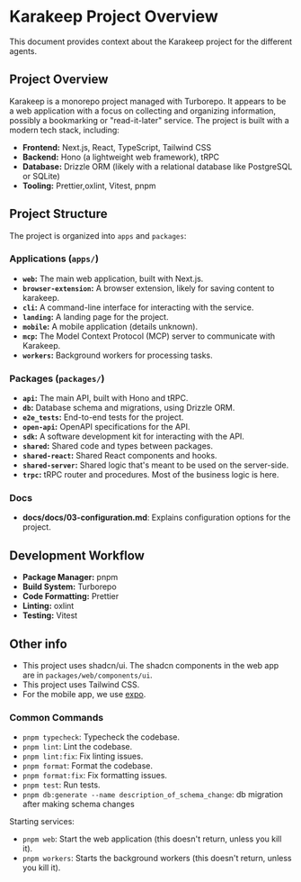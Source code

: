 # Karakeep Project Overview

This document provides context about the Karakeep project for the different agents.

## Project Overview

Karakeep is a monorepo project managed with Turborepo. It appears to be a web application with a focus on collecting and organizing information, possibly a bookmarking or "read-it-later" service. The project is built with a modern tech stack, including:

- **Frontend:** Next.js, React, TypeScript, Tailwind CSS
- **Backend:** Hono (a lightweight web framework), tRPC
- **Database:** Drizzle ORM (likely with a relational database like PostgreSQL or SQLite)
- **Tooling:** Prettier,oxlint, Vitest, pnpm

## Project Structure

The project is organized into `apps` and `packages`:

### Applications (`apps/`)

- **`web`:** The main web application, built with Next.js.
- **`browser-extension`:** A browser extension, likely for saving content to karakeep.
- **`cli`:** A command-line interface for interacting with the service.
- **`landing`:** A landing page for the project.
- **`mobile`:** A mobile application (details unknown).
- **`mcp`:** The Model Context Protocol (MCP) server to communicate with Karakeep.
- **`workers`:** Background workers for processing tasks.

### Packages (`packages/`)

- **`api`:** The main API, built with Hono and tRPC.
- **`db`:** Database schema and migrations, using Drizzle ORM.
- **`e2e_tests`:** End-to-end tests for the project.
- **`open-api`:** OpenAPI specifications for the API.
- **`sdk`:** A software development kit for interacting with the API.
- **`shared`:** Shared code and types between packages.
- **`shared-react`:** Shared React components and hooks.
- **`shared-server`:** Shared logic that's meant to be used on the server-side.
- **`trpc`:** tRPC router and procedures. Most of the business logic is here.

### Docs

- **docs/docs/03-configuration.md**: Explains configuration options for the project.

## Development Workflow

- **Package Manager:** pnpm
- **Build System:** Turborepo
- **Code Formatting:** Prettier
- **Linting:** oxlint
- **Testing:** Vitest

## Other info

- This project uses shadcn/ui. The shadcn components in the web app are in `packages/web/components/ui`.
- This project uses Tailwind CSS.
- For the mobile app, we use [expo](https://expo.dev/).

### Common Commands

- `pnpm typecheck`: Typecheck the codebase.
- `pnpm lint`: Lint the codebase.
- `pnpm lint:fix`: Fix linting issues.
- `pnpm format`: Format the codebase.
- `pnpm format:fix`: Fix formatting issues.
- `pnpm test`: Run tests.
- `pnpm db:generate --name description_of_schema_change`: db migration after making schema changes

Starting services:
- `pnpm web`: Start the web application (this doesn't return, unless you kill it).
- `pnpm workers`: Starts the background workers (this doesn't return, unless you kill it).
